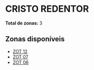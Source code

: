 # CRISTO REDENTOR

**Total de zonas:** 3

## Zonas disponíveis

- [ZOT 12](./zot-12.md)
- [ZOT 07](./zot-07.md)
- [ZOT 06](./zot-06.md)